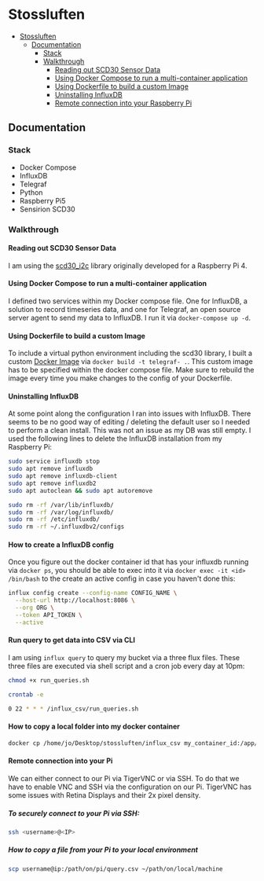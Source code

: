 # Stossluften

<!--toc:start-->
- [Stossluften](#stossluften)
  - [Documentation](#documentation)
    - [Stack](#stack)
    - [Walkthrough](#walkthrough)
      - [Reading out SCD30 Sensor Data](#reading-out-scd30-sensor-data)
      - [Using Docker Compose to run a multi-container application](#using-docker-compose-to-run-a-multi-container-application)
      - [Using Dockerfile to build a custom Image](#using-dockerfile-to-build-a-custom-image)
      - [Uninstalling InfluxDB](#uninstalling-influxdb)
      - [Remote connection into your Raspberry Pi](#remote-connection-into-your-raspberry-pi)
<!--toc:end-->

## Documentation

### Stack

- Docker Compose
- InfluxDB
- Telegraf
- Python
- Raspberry Pi5
- Sensirion SCD30

### Walkthrough

#### Reading out SCD30 Sensor Data

I am using the [scd30_i2c](https://pypi.org/project/scd30-i2c/) library originally developed for a Raspberry Pi 4.

#### Using Docker Compose to run a multi-container application

I defined two services within my Docker compose file. One for InfluxDB, a solution to record timeseries data, and one for Telegraf, an open source server agent to send my data to InfluxDB. I run it via `docker-compose up -d`.

#### Using Dockerfile to build a custom Image

To include a virtual python environment including the scd30 library, I built a custom [Docker Image](Link) via  `docker build -t telegraf- .`. This custom image has to be specified within the docker compose file. Make sure to rebuild the image every time you make changes to the config of your Dockerfile.

#### Uninstalling InfluxDB

At some point along the configuration I ran into issues with InfluxDB. There seems to be no good way of editing / deleting the default user so I needed to perform a clean install. This was not an issue as my DB was still empty. I used the following lines to delete the InfluxDB installation from my Raspberry Pi:

```sh
sudo service influxdb stop
sudo apt remove influxdb
sudo apt remove influxdb-client
sudo apt remove influxdb2
sudo apt autoclean && sudo apt autoremove

sudo rm -rf /var/lib/influxdb/
sudo rm -rf /var/log/influxdb/
sudo rm -rf /etc/influxdb/
sudo rm -rf ~/.influxdbv2/configs
```

#### How to create a InfluxDB config
Once you figure out the docker container id that has your influxdb running via `docker ps`, you should be able to exec into it via `docker exec -it <id> /bin/bash` to the create an active config in case you haven't done this:

```sh
influx config create --config-name CONFIG_NAME \
  --host-url http://localhost:8086 \
  --org ORG \
  --token API_TOKEN \
  --active
```

#### Run query to get data into CSV via CLI
I am using `influx query` to query my bucket via a three flux files. These three files are executed via shell script and a cron job every day at 10pm:

```sh
chmod +x run_queries.sh
```

```sh
crontab -e
```

```sh
0 22 * * * /influx_csv/run_queries.sh
```

#### How to copy a local folder into my docker container
```sh
docker cp /home/jo/Desktop/stossluften/influx_csv my_container_id:/app/influx_csv
```

#### Remote connection into your Pi

We can either connect to our Pi via TigerVNC or via SSH. To do that we have to enable VNC and SSH via the configuration on our Pi. TigerVNC has some issues with Retina Displays and their 2x pixel density.

##### To securely connect to your Pi via SSH:
```sh
ssh <username>@<IP>
```

##### How to copy a file from your Pi to your local environment
```sh
scp username@ip:/path/on/pi/query.csv ~/path/on/local/machine
```
